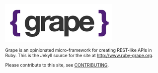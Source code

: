 ![](images/grape.png)

Grape is an opinionated micro-framework for creating REST-like APIs in Ruby.
This is the Jekyll source for the site at http://www.ruby-grape.org.

Please contribute to this site, see [CONTRIBUTING](CONTRIBUTING.md).
